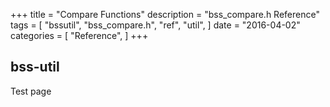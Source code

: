 +++
title = "Compare Functions"
description = "bss_compare.h Reference"
tags = [
    "bssutil",
    "bss_compare.h",
    "ref",
    "util",
]
date = "2016-04-02"
categories = [
    "Reference",
]
+++

## bss-util

Test page